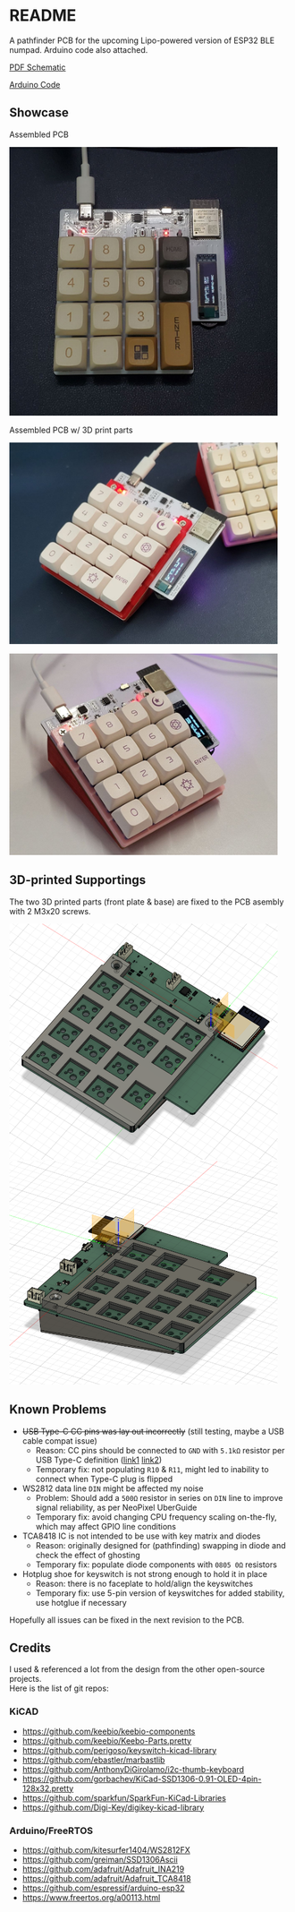 # README

A pathfinder PCB for the upcoming Lipo-powered version of ESP32 BLE numpad. Arduino code also attached.

[PDF Schematic](./sch-export.pdf)

[Arduino Code](./arduino-freertos-code/ble_keyboard/ble_keyboard.ino)

## Showcase

Assembled PCB  

<img src="./docs/1x1_20221031_004049.jpg" width="480">  
</p>

Assembled PCB  w/ 3D print parts  

<img src="./docs/3dp_20230629_153543.jpg" width="480">  
</p>
<img src="./docs/3dp_20230629_153547.jpg" width="480">  


## 3D-printed Supportings

The two 3D printed parts (front plate & base) are fixed to the PCB asembly with 2 M3x20 screws.

<img src="./docs/numpad-case-v13.front.cropped.png" width="480">

<img src="./docs/numpad-case-v13.side.cropped.png" width="480">


## Known Problems
- ~~USB Type-C CC pins was lay out incorrectly~~ (still testing, maybe a USB cable compat issue)
    - Reason: CC pins should be connected to `GND` with `5.1kΩ` resistor per USB Type-C definition ([link1](https://community.silabs.com/s/article/what-s-the-role-of-cc-pin-in-type-c-solution?language=en_US) [link2](https://community.silabs.com/s/article/legacy-usb-device-detection-by-type-c?language=en_US))
    - Temporary fix: not populating `R10` & `R11`, might led to inability to connect when Type-C plug is flipped
- WS2812 data line `DIN` might be affected my noise
    - Problem: Should add a `500Ω` resistor in series on `DIN` line to improve signal reliability, as per NeoPixel UberGuide
    - Temporary fix: avoid changing CPU frequency scaling on-the-fly, which may affect GPIO line conditions
- TCA8418 IC is not intended to be use with key matrix and diodes
    - Reason: originally designed for (pathfinding) swapping in diode and check the effect of ghosting
    - Temporary fix: populate diode components with `0805 0Ω` resistors
- Hotplug shoe for keyswitch is not strong enough to hold it in place
    - Reason: there is no faceplate to hold/align the keyswitches
    - Temporary fix: use 5-pin version of keyswitches for added stability, use hotglue if necessary

Hopefully all issues can be fixed in the next revision to the PCB.

## Credits

I used & referenced a lot from the design from the other open-source projects.  
Here is the list of git repos:  

### KiCAD
- https://github.com/keebio/keebio-components
- https://github.com/keebio/Keebo-Parts.pretty
- https://github.com/perigoso/keyswitch-kicad-library
- https://github.com/ebastler/marbastlib
- https://github.com/AnthonyDiGirolamo/i2c-thumb-keyboard
- https://github.com/gorbachev/KiCad-SSD1306-0.91-OLED-4pin-128x32.pretty
- https://github.com/sparkfun/SparkFun-KiCad-Libraries
- https://github.com/Digi-Key/digikey-kicad-library

### Arduino/FreeRTOS
- https://github.com/kitesurfer1404/WS2812FX
- https://github.com/greiman/SSD1306Ascii
- https://github.com/adafruit/Adafruit_INA219
- https://github.com/adafruit/Adafruit_TCA8418
- https://github.com/espressif/arduino-esp32
- https://www.freertos.org/a00113.html